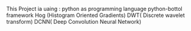 This Project ia uaing :
python as programming language 
python-bottol framework
Hog (Histogram Oriented Gradients)
DWT( Discrete wavelet transform)
DCNN( Deep Convolution Neural Network)
